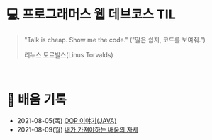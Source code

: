 
# 💻 프로그래머스 웹 데브코스 TIL

> "Talk is cheap. Show me the code."
> ("말은 쉽지, 코드를 보여줘.")
>
> 리누스 토르발스(Linus Torvalds)

<br/>

# 📌 배움 기록

- 2021-08-05(목) [OOP 이야기(JAVA)](https://velog.io/@yekyeong/TIL-01.-OOP-이야기JAVA)
- 2021-08-09(월) [내가 가져야하는 배움의 자세](https://velog.io/@yekyeong/TIL-02.-내가-가져야하는-배움의-자세)
